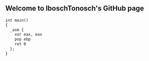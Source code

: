 ## Welcome to IboschTonosch's GitHub page

```markdown
int main()
{
  _asm {
    xor eax, eax
    pop ebp
    ret 0
  };
}
```
